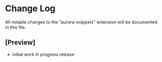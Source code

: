 # Change Log

All notable changes to the "aurora-snippets" extension will be documented in this file.

## [Preview]

- initial work in progress release